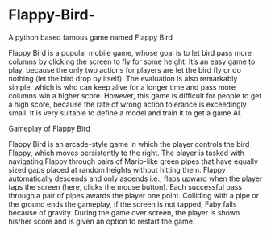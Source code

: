 # Flappy-Bird-
A python based famous game named Flappy Bird

Flappy Bird is a popular mobile game, whose goal is to let bird pass more columns by clicking the screen to fly for some height. It’s an easy game to play, because the only two actions for players are let the bird fly or do nothing (let the bird drop by itself). The evaluation is also remarkably simple, which is who can keep alive for a longer time and pass more columns win a higher score. However, this game is difficult for people to get a high score, because the rate of wrong action tolerance is exceedingly small. It is very suitable to define a model and train it to get a game AI. 


Gameplay of Flappy Bird 

Flappy Bird is an arcade-style game in which the player controls the bird Flappy, which moves persistently to the right. The player is tasked with navigating Flappy through pairs of Mario-like green pipes that have equally sized gaps placed at random heights without hitting them. Flappy automatically descends and only ascends i.e., flaps upward when the player taps the screen (here, clicks the mouse button). Each successful pass through a pair of pipes awards the player one point. Colliding with a pipe or the ground ends the gameplay, if the screen is not tapped, Faby falls because of gravity. During the game over screen, the player is shown his/her score and is given an option to restart the game. 
